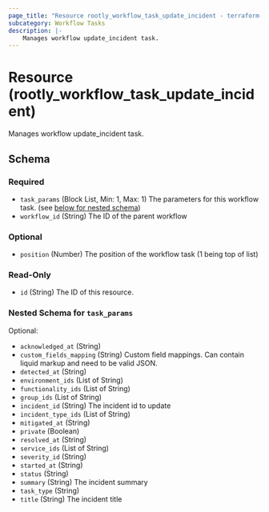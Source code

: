 ```yaml
---
page_title: "Resource rootly_workflow_task_update_incident - terraform-provider-rootly"
subcategory: Workflow Tasks
description: |-
    Manages workflow update_incident task.
---
```


# Resource (rootly_workflow_task_update_incident)

Manages workflow update_incident task.

<!-- schema generated by tfplugindocs -->
## Schema

### Required

- `task_params` (Block List, Min: 1, Max: 1) The parameters for this workflow task. (see [below for nested schema](#nestedblock--task_params))
- `workflow_id` (String) The ID of the parent workflow

### Optional

- `position` (Number) The position of the workflow task (1 being top of list)

### Read-Only

- `id` (String) The ID of this resource.

<a id="nestedblock--task_params"></a>
### Nested Schema for `task_params`

Optional:

- `acknowledged_at` (String)
- `custom_fields_mapping` (String) Custom field mappings. Can contain liquid markup and need to be valid JSON.
- `detected_at` (String)
- `environment_ids` (List of String)
- `functionality_ids` (List of String)
- `group_ids` (List of String)
- `incident_id` (String) The incident id to update
- `incident_type_ids` (List of String)
- `mitigated_at` (String)
- `private` (Boolean)
- `resolved_at` (String)
- `service_ids` (List of String)
- `severity_id` (String)
- `started_at` (String)
- `status` (String)
- `summary` (String) The incident summary
- `task_type` (String)
- `title` (String) The incident title
